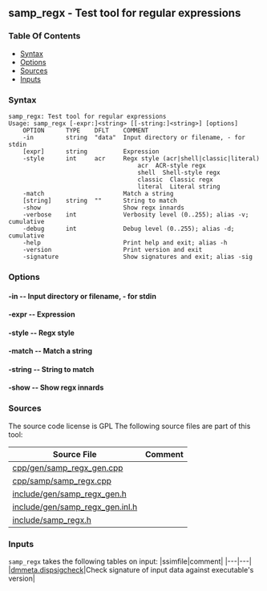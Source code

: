 ## samp_regx - Test tool for regular expressions


### Table Of Contents
<a href="#table-of-contents"></a>
* [Syntax](#syntax)
* [Options](#options)
* [Sources](#sources)
* [Inputs](#inputs)

### Syntax
<a href="#syntax"></a>
```
samp_regx: Test tool for regular expressions
Usage: samp_regx [-expr:]<string> [[-string:]<string>] [options]
    OPTION      TYPE    DFLT    COMMENT
    -in         string  "data"  Input directory or filename, - for stdin
    [expr]      string          Expression
    -style      int     acr     Regx style (acr|shell|classic|literal)
                                    acr  ACR-style regx
                                    shell  Shell-style regx
                                    classic  Classic regx
                                    literal  Literal string
    -match                      Match a string
    [string]    string  ""      String to match
    -show                       Show regx innards
    -verbose    int             Verbosity level (0..255); alias -v; cumulative
    -debug      int             Debug level (0..255); alias -d; cumulative
    -help                       Print help and exit; alias -h
    -version                    Print version and exit
    -signature                  Show signatures and exit; alias -sig

```

### Options
<a href="#options"></a>

#### -in -- Input directory or filename, - for stdin
<a href="#-in"></a>

#### -expr -- Expression
<a href="#-expr"></a>

#### -style -- Regx style
<a href="#-style"></a>

#### -match -- Match a string
<a href="#-match"></a>

#### -string -- String to match
<a href="#-string"></a>

#### -show -- Show regx innards
<a href="#-show"></a>

### Sources
<a href="#sources"></a>
The source code license is GPL
The following source files are part of this tool:

|Source File|Comment|
|---|---|
|[cpp/gen/samp_regx_gen.cpp](/cpp/gen/samp_regx_gen.cpp)||
|[cpp/samp/samp_regx.cpp](/cpp/samp/samp_regx.cpp)||
|[include/gen/samp_regx_gen.h](/include/gen/samp_regx_gen.h)||
|[include/gen/samp_regx_gen.inl.h](/include/gen/samp_regx_gen.inl.h)||
|[include/samp_regx.h](/include/samp_regx.h)||

### Inputs
<a href="#inputs"></a>
`samp_regx` takes the following tables on input:
|ssimfile|comment|
|---|---|
|[dmmeta.dispsigcheck](/txt/ssimdb/dmmeta/dispsigcheck.md)|Check signature of input data against executable's version|

